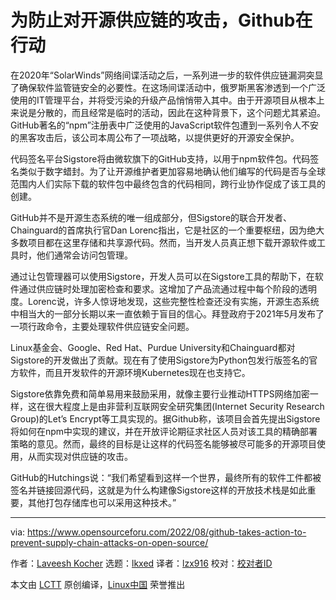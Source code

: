 [#]: subject: "Github Takes Action To Prevent Supply Chain Attacks On Open Source"
[#]: via: "https://www.opensourceforu.com/2022/08/github-takes-action-to-prevent-supply-chain-attacks-on-open-source/"
[#]: author: "Laveesh Kocher https://www.opensourceforu.com/author/laveesh-kocher/"
[#]: collector: "lkxed"
[#]: translator: "lzx916"
[#]: reviewer: " "
[#]: publisher: " "
[#]: url: " "

为防止对开源供应链的攻击，Github在行动
======
在2020年“SolarWinds”网络间谍活动之后，一系列进一步的软件供应链漏洞突显了确保软件监管链安全的必要性。在这场间谍活动中，俄罗斯黑客渗透到一个广泛使用的IT管理平台，并将受污染的升级产品悄悄带入其中。由于开源项目从根本上来说是分散的，而且经常是临时的活动，因此在这种背景下，这个问题尤其紧迫。GitHub著名的“npm”注册表中广泛使用的JavaScript软件包遭到一系列令人不安的黑客攻击后，该公司本周公布了一项战略，以提供更好的开源安全保护。

代码签名平台Sigstore将由微软旗下的GitHub支持，以用于npm软件包。代码签名类似于数字蜡封。为了让开源维护者更加容易地确认他们编写的代码是否与全球范围内人们实际下载的软件包中最终包含的代码相同，跨行业协作促成了该工具的创建。

GitHub并不是开源生态系统的唯一组成部分，但Sigstore的联合开发者、Chainguard的首席执行官Dan Lorenc指出，它是社区的一个重要枢纽，因为绝大多数项目都在这里存储和共享源代码。然而，当开发人员真正想下载开源软件或工具时，他们通常会访问包管理。

通过让包管理器可以使用Sigstore，开发人员可以在Sigstore工具的帮助下，在软件通过供应链时处理加密检查和要求。这增加了产品流通过程中每个阶段的透明度。Lorenc说，许多人惊讶地发现，这些完整性检查还没有实施，开源生态系统中相当大的一部分长期以来一直依赖于盲目的信心。拜登政府于2021年5月发布了一项行政命令，主要处理软件供应链安全问题。

Linux基金会、Google、Red Hat、Purdue University和Chainguard都对Sigstore的开发做出了贡献。现在有了使用Sigstore为Python包发行版签名的官方软件，而且开发软件的开源环境Kubernetes现在也支持它。

Sigstore依靠免费和简单易用来鼓励采用，就像主要行业推动HTTPS网络加密一样，这在很大程度上是由非营利互联网安全研究集团(Internet Security Research Group)的Let’s Encrypt等工具实现的。据Github称，该项目会首先提出Sigstore将如何在npm中实现的建议，并在开放评论期征求社区人员对该工具的精确部署策略的意见。然而，最终的目标是让这样的代码签名能够被尽可能多的开源项目使用，从而实现对供应链的攻击。

GitHub的Hutchings说：“我们希望看到这样一个世界，最终所有的软件工件都被签名并链接回源代码，这就是为什么构建像Sigstore这样的开放技术栈是如此重要，其他打包存储库也可以采用这种技术。”

--------------------------------------------------------------------------------

via: https://www.opensourceforu.com/2022/08/github-takes-action-to-prevent-supply-chain-attacks-on-open-source/

作者：[Laveesh Kocher][a]
选题：[lkxed][b]
译者：[lzx916](https://github.com/译者ID)
校对：[校对者ID](https://github.com/校对者ID)

本文由 [LCTT](https://github.com/LCTT/TranslateProject) 原创编译，[Linux中国](https://linux.cn/) 荣誉推出

[a]: https://www.opensourceforu.com/author/laveesh-kocher/
[b]: https://github.com/lkxed

